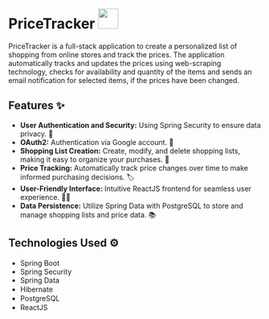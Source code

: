# PriceTracker <img src="https://github.com/aghajanyanartur/Price-Tracker/assets/111218857/d7d7247e-59ae-466a-8851-64defb872272" width="40">
PriceTracker is a full-stack application to create a personalized list of shopping from online stores and track the prices. The application automatically tracks and updates the prices using web-scraping technology, checks for availability and quantity of the items and sends an email notification for selected items, if the prices have been changed.

## Features ✨
- **User Authentication and Security:** Using Spring Security to ensure data privacy. 🔐
- **OAuth2:** Authentication via Google account. 🔑
- **Shopping List Creation:** Create, modify, and delete shopping lists, making it easy to organize your purchases. 🛒
- **Price Tracking:** Automatically track price changes over time to make informed purchasing decisions. 🏷️
- **User-Friendly Interface:** Intuitive ReactJS frontend for seamless user experience. 🧑‍💻
- **Data Persistence:** Utilize Spring Data with PostgreSQL to store and manage shopping lists and price data. 📚

## Technologies Used ⚙️
- Spring Boot <img src="https://github.com/aghajanyanartur/Price-Tracker/assets/111218857/7e5f5e32-3355-4382-872b-1058cf9d6c8f" width="15">
- Spring Security <img src="https://github.com/aghajanyanartur/Price-Tracker/assets/111218857/126be312-3344-434b-b7ac-0d16fac69bb0" width="13">
- Spring Data <img src="https://github.com/aghajanyanartur/Price-Tracker/assets/111218857/0247a3db-eadb-4670-ab73-0156acb6a956" width="13">
- Hibernate <img src="https://github.com/aghajanyanartur/Price-Tracker/assets/111218857/0b397e3d-8ccd-42ef-815c-9a42a7b3023e" width="15">
- PostgreSQL <img src="https://github.com/aghajanyanartur/Price-Tracker/assets/111218857/4f274c0d-8c77-44b4-9012-ba8e67933a83" width="15">
- ReactJS <img src="https://github.com/aghajanyanartur/Price-Tracker/assets/111218857/f160e213-54b5-41b6-ab04-98262878490d" width="15">

